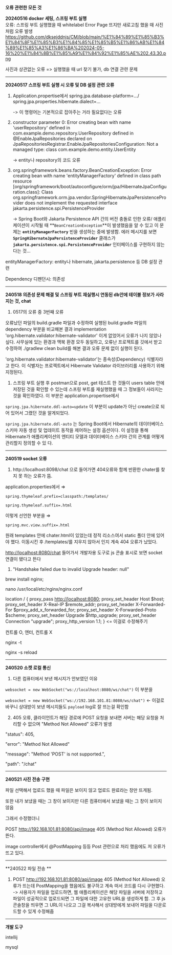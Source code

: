 **오류 관련한 모든 것**

**20240516 docker 세팅, 스프링 부트 실행**    
오류: 스프링 부트 실행했을 때 whitelabel Error Page 뜨지만 새로고침 했을 때 사진처럼 오류 발생
<https://github.com/dksejddnjs/CM/blob/main/%E1%84%89%E1%85%B3%E1%84%8F%E1%85%B3%E1%84%85%E1%85%B5%E1%86%AB%E1%84%89%E1%85%A3%E1%86%BA%202024-05-16%20%E1%84%8B%E1%85%A9%E1%84%92%E1%85%AE%202.43.30.png>

사진과 상관없는 오류 => 실행했을 때 url 찾기 불가, db 연결 관련 문제

------------------------------------------------------------------------------------------
**20240517 스프링 부트 실행 시 오류 및 DB 설정 관련 오류**
1. Application.propertise에서 spring.jpa.database-platform=…/ spring.jpa.properties.hibernate.dialect=…

   -> 이 명령어는 기본적으로 잡아주는 거라 필요없다는 오류
3. constructor parameter 0: Error creating bean with name 'userRepository' defined in com.example.demo.repository.UserRepository defined in @EnableJpaRepositories declared on JpaRepositoriesRegistrar.EnableJpaRepositoriesConfiguration: Not a managed type: class com.example.demo.entity.UserEntity

   -> entity나 repository의 코드 오류
4. org.springframework.beans.factory.BeanCreationException: Error creating bean with name 'entityManagerFactory' defined in class path resource [org/springframework/boot/autoconfigure/orm/jpa/HibernateJpaConfiguration.class]: Class org.springframework.orm.jpa.vendor.SpringHibernateJpaPersistenceProvider does not implement the requested interface jakarta.persistence.spi.PersistenceProvider

   -> Spring Boot와 Jakarta Persistence API 간의 버전 충돌로 인한 오류/ 애플리케이션이 시작될 때 **`BeanCreationException`**이 발생했음을 알 수 있고 이 문제는 **`entityManagerFactory`** 빈을 생성하는 중에 발생함. 에러 메시지를 보면 **`SpringHibernateJpaPersistenceProvider`** 클래스가 **`jakarta.persistence.spi.PersistenceProvider`** 인터페이스를 구현하지 않는다는 것... 

entityManagerFactory: entity나 hibernate, jakarta.persistence 등 DB 설정 관련

Dependency 디펜던시: 의존성

------------------------------------------------------------------------------------------
**240518  의존성 문제 해결 및 스프링 부트 재실행시 연동된 db안에 테이블 정보가 사라지는 것, chat**

1. 0517의 오류 중  3번째 오류

오류났던 파일의 build.gradle 파일과 수정하여 실행된 build.gradle 파일의 dependency 부분을 비교해본 결과  implementation 'org.hibernate.validator:hibernate-validator' 이게 없었어서 오류가 나지 않았나 싶다. 사무실에 있는 환경과 맥북 환경 모두 동일하고, 오류난 프로젝트를 깃에서 받고 수정하여 ./gradlew clean build를 해본 결과 오류 문제 없이 실행이 된다.

'org.hibernate.validator:hibernate-validator'는 종속성(Dependency) 식별자라고 한다. 이 식별자는 프로젝트에서 Hibernate Validator 라이브러리를 사용하기 위해 지정된다.

1. 스프링 부트 실행 후 postman으로 post, get 테스트 한 것들이 users table 안에 저장된 것을 확인할 수 있는데 스프링 부트를 재실행했을 때 그 정보들이 사라지는 것을 확인하였다. 이 부분은 application.propertise에서 

`spring.jpa.hibernate.ddl-auto=update` 이 부분이 update가 아닌 create으로 되어 있어서 그랬던 것을 알게되었다.

`spring.jpa.hibernate.ddl-auto` 는 Spring Boot에서 Hibernate의 데이터베이스 스키마 자동 생성 및 업데이트 동작을 제어하는 설정 옵션이다. 이 설정을 통해 Hibernate가 애플리케이션의 엔티티 모델과 데이터베이스 스키마 간의 관계를 어떻게 관리할지 정의할 수 있
다.

------------------------------------------------------------------------------------------
**240519 socket 오류**

1. http://localhost:8098/chat 으로 들어가면 404오류와 함께 반환한 chater를 찾지 못 하는 오류가  뜸.

application.properties에서 ⇒

`spring.thymeleaf.prefix=classpath:/templates/`

`spring.thymeleaf.suffix=.html`

이렇게 선언한 부분을  ⇒

`spring.mvc.view.suffix=.html`

원래 templates 안에 chater.html이 있었는데 정적 리소스여서 static 폴더 안에 있어야 했다. 이동시킨 후 /templates/를 지우지 않아서 인지 계속 404 오류가 났었다.

[http://localhost:8080/chat](http://localhost:8080/chat이) 들어가서 개발자용 도구로 js 콘솔 표시로 보면 socket 연결이 됐다고 뜬다 

1. "Handshake failed due to invalid Upgrade header: null"

 brew install nginx;

 nano /usr/local/etc/nginx/nginx.conf 

location / {
proxy_pass [http://localhost:8080](http://localhost:8080/);
proxy_set_header Host $host;
proxy_set_header X-Real-IP $remote_addr;
proxy_set_header X-Forwarded-For $proxy_add_x_forwarded_for;
proxy_set_header X-Forwarded-Proto $scheme;
proxy_set_header Upgrade $http_upgrade;
proxy_set_header Connection "upgrade";
proxy_http_version 1.1;
} <= 이걸로 수정해주기

컨트롤 O, 엔터, 컨트롤 X

nginx -t   

nginx -s reload

------------------------------------------------------------------------------------------
**240520 소켓 로컬 통신**

1. 다른 컴퓨터에서 보낸 메시지가 안보였던 이유

`websocket = new WebSocket("ws://localhost:8080/ws/chat")`  이 부분을 

`websocket = new WebSocket("ws://192.168.101.81:8080/ws/chat")`  ← 이걸로 바꾸니 상대방이 보낸 메시지들도 `payload` log로 잘 뜨는걸 확인함

2. 405 오류, 클라이언트가 해당 경로에 POST 요청을 보내면 서버는 해당 요청을 처리할 수 없으며 "Method Not Allowed" 오류가 발생
   
  "status": 405,
  
  "error": "Method Not Allowed"
  
  "message": "Method 'POST' is not supported.",
  
  "path": "/chat"

  -----------------------------------------------------------------------------------
  **240521 사진 전송 구현**

파일 선택해서 업로드 했을 때 파일은 보이지 않고 업로드 완료라는 창만 뜨게됨.

또한 내가 보냈을 때는 그 창이 보이지만 다른 컴퓨터에서 보냈을 때는 그 창이 보이지 않음

그래서 수정했더니

POST <http://192.168.101.81:8080/api/image> 405 (Method Not Allowed) 오류가 뜬다.

image controller에서 @PostMapping 등등 Post 관련으로 처리 했음에도 저 오류가 뜨고 있다.

-----------------------------------------------------------------------------------------
**240522 파일 전송 **

1. POST <http://192.168.101.81:8080/api/image> 405 (Method Not Allowed) 오류가 뜨는데 PostMapping을 했음에도 불구하고 계속 떠서 코드를 다시 구현했다.
->  사용자가 파일을 업로드하면, 웹 애플리케이션은 해당 파일을 서버에 저장하고 파일이 성공적으로 업로드되면 그 파일에 대한 고유한 URL을 생성하게 함. 그 후 js 콘솔창을 띄우면 그 URL이 나오고 그걸 복사해서 상대방에게 보내어 파일을 다운로드할 수 있게 수정해줌
 

------------------------------------------------------------------------------------------
**개발 도구**

intellij

mysql
